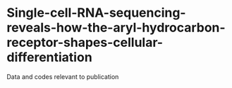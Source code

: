 # Single-cell-RNA-sequencing-reveals-how-the-aryl-hydrocarbon-receptor-shapes-cellular-differentiation
Data and codes relevant to publication
